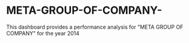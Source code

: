 # META-GROUP-OF-COMPANY-
This dashboard provides a performance analysis for "META GROUP OF COMPANY" for the year 2014
